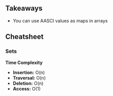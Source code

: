## Takeaways
- You can use AASCI values as maps in arrays

## Cheatsheet
### Sets 
**Time Complexity**
- **Insertion:** O(n)
- **Traversal:** O(n)
- **Deletion:** O(n)
- **Access:** O(1)